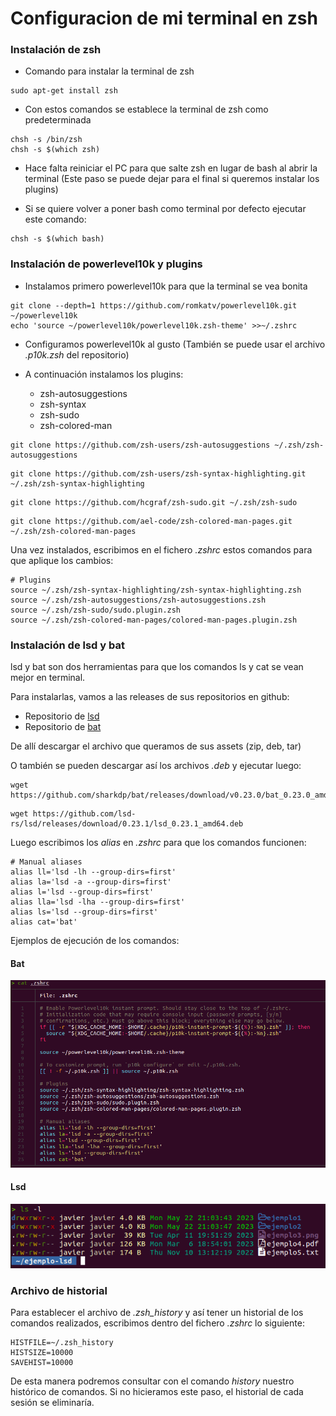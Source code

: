 # Configuracion de mi terminal en zsh

### Instalación de zsh

* Comando para instalar la terminal de zsh

```
sudo apt-get install zsh
```

* Con estos comandos se establece la terminal de zsh como predeterminada

```
chsh -s /bin/zsh
chsh -s $(which zsh)
```

* Hace falta reiniciar el PC para que salte zsh en lugar de bash al abrir la terminal (Este paso se puede dejar para el final si queremos instalar los plugins)

* Si se quiere volver a poner bash como terminal por defecto ejecutar este comando:

```
chsh -s $(which bash)
```

### Instalación de powerlevel10k y plugins

* Instalamos primero powerlevel10k para que la terminal se vea bonita

```
git clone --depth=1 https://github.com/romkatv/powerlevel10k.git ~/powerlevel10k
echo 'source ~/powerlevel10k/powerlevel10k.zsh-theme' >>~/.zshrc
```

* Configuramos powerlevel10k al gusto (También se puede usar el archivo _.p10k.zsh_ del repositorio)

* A continuación instalamos los plugins:

    - zsh-autosuggestions
    - zsh-syntax
    - zsh-sudo
    - zsh-colored-man

```
git clone https://github.com/zsh-users/zsh-autosuggestions ~/.zsh/zsh-autosuggestions
```

```
git clone https://github.com/zsh-users/zsh-syntax-highlighting.git ~/.zsh/zsh-syntax-highlighting
```

```
git clone https://github.com/hcgraf/zsh-sudo.git ~/.zsh/zsh-sudo
```

```
git clone https://github.com/ael-code/zsh-colored-man-pages.git ~/.zsh/zsh-colored-man-pages
```

Una vez instalados, escribimos en el fichero _.zshrc_ estos comandos para que aplique los cambios:

```
# Plugins
source ~/.zsh/zsh-syntax-highlighting/zsh-syntax-highlighting.zsh
source ~/.zsh/zsh-autosuggestions/zsh-autosuggestions.zsh
source ~/.zsh/zsh-sudo/sudo.plugin.zsh
source ~/.zsh/zsh-colored-man-pages/colored-man-pages.plugin.zsh
```

### Instalación de lsd y bat

lsd y bat son dos herramientas para que los comandos ls y cat se vean mejor en terminal.

Para instalarlas, vamos a las releases de sus repositorios en github:

* Repositorio de [lsd](https://github.com/lsd-rs/lsd/releases)
* Repositorio de [bat](https://github.com/sharkdp/bat/releases)

De allí descargar el archivo que queramos de sus assets (zip, deb, tar)

O también se pueden descargar así los archivos _.deb_ y ejecutar luego:

```
wget https://github.com/sharkdp/bat/releases/download/v0.23.0/bat_0.23.0_amd64.deb
```

```
wget https://github.com/lsd-rs/lsd/releases/download/0.23.1/lsd_0.23.1_amd64.deb
```

Luego escribimos los _alias_ en _.zshrc_ para que los comandos funcionen:
```
# Manual aliases
alias ll='lsd -lh --group-dirs=first'
alias la='lsd -a --group-dirs=first'
alias l='lsd --group-dirs=first'
alias lla='lsd -lha --group-dirs=first'
alias ls='lsd --group-dirs=first'
alias cat='bat'
```

Ejemplos de ejecución de los comandos:

#### Bat

![ejemplo-ejecucion-bat](/imgs/ejemplo-bat.png)

#### Lsd

![ejemplo-ejecucion-lsd](/imgs/ejemplo-lsd.png)

### Archivo de historial

Para establecer el archivo de _.zsh\_history_ y así tener un historial de los comandos realizados, escribimos dentro del fichero _.zshrc_ lo siguiente:

```
HISTFILE=~/.zsh_history
HISTSIZE=10000
SAVEHIST=10000
```

De esta manera podremos consultar con el comando _history_ nuestro histórico de comandos. Si no hicieramos este paso, el historial de cada sesión se eliminaría.